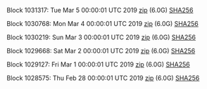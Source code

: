 Block 1031317: Tue Mar  5 00:00:01 UTC 2019 [zip](https://dash-bootstrap.ams3.digitaloceanspaces.com/mainnet/2019-03-05/bootstrap.dat.zip) (6.0G) [SHA256](https://dash-bootstrap.ams3.digitaloceanspaces.com/mainnet/2019-03-05/sha256.txt)

Block 1030768: Mon Mar  4 00:00:01 UTC 2019 [zip](https://dash-bootstrap.ams3.digitaloceanspaces.com/mainnet/2019-03-04/bootstrap.dat.zip) (6.0G) [SHA256](https://dash-bootstrap.ams3.digitaloceanspaces.com/mainnet/2019-03-04/sha256.txt)

Block 1030219: Sun Mar  3 00:00:01 UTC 2019 [zip](https://dash-bootstrap.ams3.digitaloceanspaces.com/mainnet/2019-03-03/bootstrap.dat.zip) (6.0G) [SHA256](https://dash-bootstrap.ams3.digitaloceanspaces.com/mainnet/2019-03-03/sha256.txt)

Block 1029668: Sat Mar  2 00:00:01 UTC 2019 [zip](https://dash-bootstrap.ams3.digitaloceanspaces.com/mainnet/2019-03-02/bootstrap.dat.zip) (6.0G) [SHA256](https://dash-bootstrap.ams3.digitaloceanspaces.com/mainnet/2019-03-02/sha256.txt)

Block 1029127: Fri Mar  1 00:00:01 UTC 2019 [zip](https://dash-bootstrap.ams3.digitaloceanspaces.com/mainnet/2019-03-01/bootstrap.dat.zip) (6.0G) [SHA256](https://dash-bootstrap.ams3.digitaloceanspaces.com/mainnet/2019-03-01/sha256.txt)

Block 1028575: Thu Feb 28 00:00:01 UTC 2019 [zip](https://dash-bootstrap.ams3.digitaloceanspaces.com/mainnet/2019-02-28/bootstrap.dat.zip) (6.0G) [SHA256](https://dash-bootstrap.ams3.digitaloceanspaces.com/mainnet/2019-02-28/sha256.txt)
